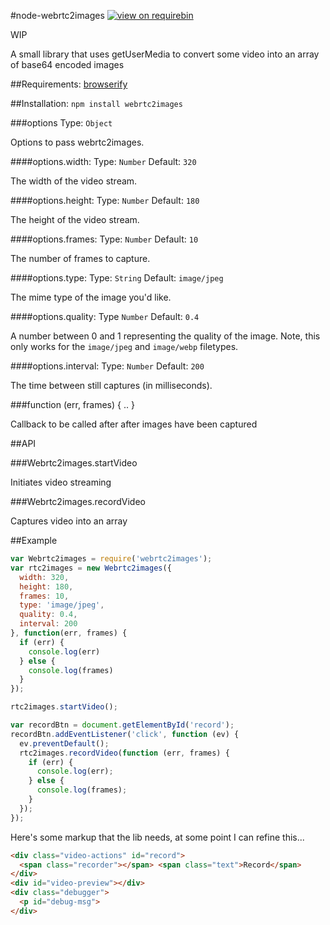#node-webrtc2images
[![view on
requirebin](http://requirebin.com/badge.png)](http://requirebin.com/?gist=19dd242b84bf978c870e)

WIP

A small library that uses getUserMedia to convert some video into an array of base64 encoded images

##Requirements:
[browserify](http://browserify.org/)

##Installation:
`npm install webrtc2images`

###options
Type: `Object`

Options to pass webrtc2images.

####options.width:
Type: `Number`
Default: `320`

The width of the video stream.

####options.height:
Type: `Number`
Default: `180`

The height of the video stream.

####options.frames:
Type: `Number`
Default: `10`

The number of frames to capture.

####options.type:
Type: `String`
Default: `image/jpeg`

The mime type of the image you'd like.

####options.quality:
Type `Number`
Default: `0.4`

A number between 0 and 1 representing the quality of the image. Note, this only
works for the `image/jpeg` and `image/webp` filetypes.

####options.interval:
Type: `Number`
Default: `200`

The time between still captures (in milliseconds).

###function (err, frames) { .. }

Callback to be called after after images have been captured

##API

###Webrtc2images.startVideo

Initiates video streaming

###Webrtc2images.recordVideo

Captures video into an array

##Example
```javascript
var Webrtc2images = require('webrtc2images');
var rtc2images = new Webrtc2images({
  width: 320,
  height: 180,
  frames: 10,
  type: 'image/jpeg',
  quality: 0.4,
  interval: 200
}, function(err, frames) {
  if (err) {
    console.log(err)
  } else {
    console.log(frames)
  }
});

rtc2images.startVideo();

var recordBtn = document.getElementById('record');
recordBtn.addEventListener('click', function (ev) {
  ev.preventDefault();
  rtc2images.recordVideo(function (err, frames) {
    if (err) {
      console.log(err);
    } else {
      console.log(frames);
    }
  });
});
```

Here's some markup that the lib needs, at some point I can refine this...

```html
<div class="video-actions" id="record">
  <span class="recorder"></span> <span class="text">Record</span>
</div>
<div id="video-preview"></div>
<div class="debugger">
  <p id="debug-msg">
</div>
```
